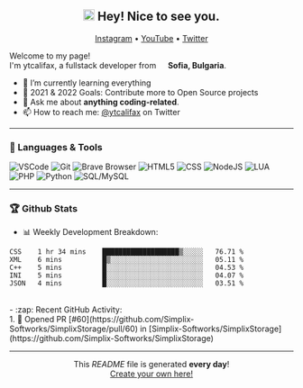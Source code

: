 <h2 align="center"><img src="https://media.giphy.com/media/hvRJCLFzcasrR4ia7z/giphy.gif" width="20px"> Hey! Nice to see you.</h2>
<p align="center">  
  <a href="https://instagram.com/btrayanovv">Instagram</a> •
  <a href="https://www.youtube.com/channel/UCYFr6dEraGictp4nOGnQpQvQ">YouTube</a> •
  <a href="https://twitter.com/ytcalifax">Twitter</a> 
</p>

<p>Welcome to my page! </br> I'm ytcalifax, a fullstack developer from <img src="https://img.icons8.com/color/48/000000/bulgaria-circular.png" width="13"/> <b>Sofia, Bulgaria</b>.</p>

- 🌱 I’m currently learning everything
- 🥅 2021 & 2022 Goals: Contribute more to Open Source projects
- 💬 Ask me about **anything coding-related**.
- 📫 How to reach me: [@ytcalifax](https://twitter.com/ytcalifax) on Twitter

-----
### 🔨 Languages & Tools
<p>  
  <img alt="VSCode" src="https://img.shields.io/badge/-VSCode-EC4A3F?style=flat-square&logo=visual-studio&logoColor=white" />  
  <img alt="Git" src="https://img.shields.io/badge/-Git-F05032?style=flat-square&logo=git&logoColor=white" />
  <img alt="Brave Browser" src="https://img.shields.io/badge/-Brave_Browser-FB542B?style=flat-square&logo=brave&logoColor=white" />
  <img alt="HTML5" src="https://img.shields.io/badge/-HTML5-E34F26?style=flat-square&logo=html5&logoColor=white" />  
  <img alt="CSS" src="https://img.shields.io/badge/-CSS-13aa52?style=flat-square&logo=styled-components&logoColor=white" />
  <img alt="NodeJS" src="https://img.shields.io/badge/-NodeJS-43853d?style=flat-square&logo=javascript&logoColor=white" />
  <img alt="LUA" src="https://img.shields.io/badge/-LUA-46a2f1?style=flat-square&logo=lua&logoColor=white" />
  <img alt="PHP" src="https://img.shields.io/badge/-PHP-2088FF?style=flat-square&logo=php&logoColor=white" />
  <img alt="Python" src="https://img.shields.io/badge/-Python-F9A03C?style=flat-square&logo=python&logoColor=white" />
  <img alt="SQL/MySQL" src="https://img.shields.io/badge/-SQL/MySQL-F7B93E?style=flat-square&logo=mysql&logoColor=white" />
</p>

-----
### 🏆 Github Stats

- :bar_chart: Weekly Development Breakdown:</br>
<!--START_SECTION:waka-->
```text
CSS    1 hr 34 mins    ███████████████████▒░░░░░   76.71 % 
XML    6 mins          █▒░░░░░░░░░░░░░░░░░░░░░░░   05.11 % 
C++    5 mins          █░░░░░░░░░░░░░░░░░░░░░░░░   04.53 % 
INI    5 mins          █░░░░░░░░░░░░░░░░░░░░░░░░   04.07 % 
JSON   4 mins          █░░░░░░░░░░░░░░░░░░░░░░░░   03.51 % 
```
<!--END_SECTION:waka-->
</br>
- :zap: Recent GitHub Activity:</br>
<!--START_SECTION:activity-->
1. 💪 Opened PR [#60](https://github.com/Simplix-Softworks/SimplixStorage/pull/60) in [Simplix-Softworks/SimplixStorage](https://github.com/Simplix-Softworks/SimplixStorage)
<!--END_SECTION:activity-->

------------
<p align="center">This <i>README</i> file is generated <b>every day</b>!</br><a href="https://medium.com/@th.guibert/how-to-create-a-self-updating-readme-md-for-your-github-profile-f8b05744ca91">Create your own here!</a></p>
